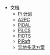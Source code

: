 <!-- _navbar.md -->

* 文档
    * [Pi 计划](/introduction)
    * [A2PC](/a2pc/introduction)
    * [PiDAL](/pidal/introduction)
    * [PiLCS](/pilcs/introduction)
    * [PiDTS](/pidts/introduction)
    * [PiRaft](/praft/introduction)
    * [异地多活方案](/multi-site-high-availability/introduction)